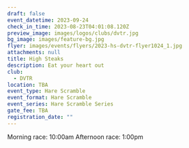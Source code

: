 ```yaml
---
draft: false
event_datetime: 2023-09-24
check_in_time: 2023-08-23T04:01:08.120Z
preview_image: images/logos/clubs/dvtr.jpg
bg_image: images/feature-bg.jpg
flyer: images/events/flyers/2023-hs-dvtr-flyer1024_1.jpg
attachments: null
title: High Steaks
description: Eat your heart out
club:
  - DVTR
location: TBA
event_type: Hare Scramble
event_format: Hare Scramble
event_series: Hare Scramble Series
gate_fee: TBA
registration_date: ""
---
```


Morning race: 10:00am
Afternoon race: 1:00pm
